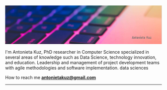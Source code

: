 
![](assets/portada.png)

I'm Antonieta Kuz, PhD researcher in Computer Science specialized in several areas of knowledge such as Data Science, technology innovation, and education. Leadership and management of project development teams with agile methodologies and software implementation. data sciences

How to reach me **antonietakuz@gmail.com**

<hr/>


